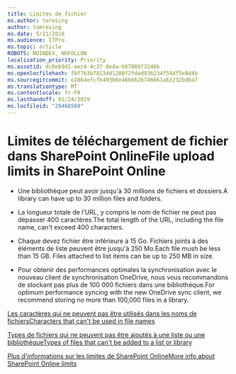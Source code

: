 ```yaml
---
title: Limites de fichier
ms.author: toresing
author: tomresing
ms.date: 5/21/2018
ms.audience: ITPro
ms.topic: article
ROBOTS: NOINDEX, NOFOLLOW
localization_priority: Priority
ms.assetid: dc0eb9d1-aec4-4c37-8e4a-b67089f3246b
ms.openlocfilehash: f8f763b78134d1288f2fdad93b234f54df5e8d4b
ms.sourcegitcommit: e2864efcfb493b6e46b662b746661a61232bdba7
ms.translationtype: MT
ms.contentlocale: fr-FR
ms.lasthandoff: 01/24/2019
ms.locfileid: "29468560"
---
```

# <a name="file-upload-limits-in-sharepoint-online"></a><span data-ttu-id="fdc0f-102">Limites de téléchargement de fichier dans SharePoint Online</span><span class="sxs-lookup"><span data-stu-id="fdc0f-102">File upload limits in SharePoint Online</span></span>

- <span data-ttu-id="fdc0f-103">Une bibliothèque peut avoir jusqu'à 30 millions de fichiers et dossiers.</span><span class="sxs-lookup"><span data-stu-id="fdc0f-103">A library can have up to 30 million files and folders.</span></span>
    
- <span data-ttu-id="fdc0f-104">La longueur totale de l’URL, y compris le nom de fichier ne peut pas dépasser 400 caractères.</span><span class="sxs-lookup"><span data-stu-id="fdc0f-104">The total length of the URL, including the file name, can't exceed 400 characters.</span></span>
    
- <span data-ttu-id="fdc0f-p101">Chaque devez fichier être inférieure à 15 Go. Fichiers joints à des éléments de liste peuvent être jusqu'à 250 Mo.</span><span class="sxs-lookup"><span data-stu-id="fdc0f-p101">Each file mush be less than 15 GB. Files attached to list items can be up to 250 MB in size.</span></span>
    
- <span data-ttu-id="fdc0f-107">Pour obtenir des performances optimales la synchronisation avec le nouveau client de synchronisation OneDrive, nous vous recommandons de stockant pas plus de 100 000 fichiers dans une bibliothèque.</span><span class="sxs-lookup"><span data-stu-id="fdc0f-107">For optimum performance syncing with the new OneDrive sync client, we recommend storing no more than 100,000 files in a library.</span></span> 
    
[<span data-ttu-id="fdc0f-108">Les caractères qui ne peuvent pas être utilisés dans les noms de fichiers</span><span class="sxs-lookup"><span data-stu-id="fdc0f-108">Characters that can't be used in file names</span></span>](https://go.microsoft.com/fwlink/?linkid=866430)
  
[<span data-ttu-id="fdc0f-109">Types de fichiers qui ne peuvent pas être ajoutés à une liste ou une bibliothèque</span><span class="sxs-lookup"><span data-stu-id="fdc0f-109">Types of files that can't be added to a list or library</span></span>](https://go.microsoft.com/fwlink/?linkid=273757)
  
[<span data-ttu-id="fdc0f-110">Plus d’informations sur les limites de SharePoint Online</span><span class="sxs-lookup"><span data-stu-id="fdc0f-110">More info about SharePoint Online limits</span></span>](https://go.microsoft.com/fwlink/?linkid=271273)
  

